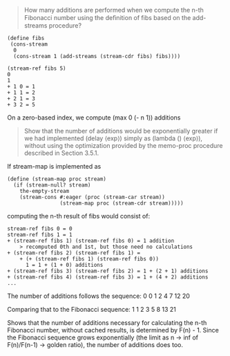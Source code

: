 > How many additions are performed when we compute the n-th Fibonacci number
using the deﬁnition of fibs based on the add-streams procedure?

```racket
(define fibs
 (cons-stream
  0
  (cons-stream 1 (add-streams (stream-cdr fibs) fibs))))
```

```
(stream-ref fibs 5)
0
1
+ 1 0 = 1
+ 1 1 = 2
+ 2 1 = 3
+ 3 2 = 5
```
On a zero-based index, we compute (max 0 (- n 1)) additions

> Show that the number of additions would be exponentially greater if we had
implemented (delay ⟨exp⟩) simply as (lambda () ⟨exp⟩), without using the
optimization provided by the memo-proc procedure described in Section 3.5.1.

If stream-map is implemented as
```racket
(define (stream-map proc stream)
  (if (stream-null? stream)
    the-empty-stream
    (stream-cons #:eager (proc (stream-car stream))
                 (stream-map proc (stream-cdr stream)))))
```
computing the n-th result of fibs would consist of:
```
stream-ref fibs 0 = 0
stream-ref fibs 1 = 1
+ (stream-ref fibs 1) (stream-ref fibs 0) = 1 addition
    > recomputed 0th and 1st, but those need no calculations
+ (stream-ref fibs 2) (stream-ref fibs 1) =
    + (+ (stream-ref fibs 1) (stream-ref fibs 0))
      1 = 1 + (1 + 0) additions
+ (stream-ref fibs 3) (stream-ref fibs 2) = 1 + (2 + 1) additions
+ (stream-ref fibs 4) (stream-ref fibs 3) = 1 + (4 + 2) additions
...
```

The number of additions follows the sequence:
0 0 1 2 4 7 12 20

Comparing that to the Fibonacci sequence:
1 1 2 3 5 8 13 21

Shows that the number of additions necessary for calculating the n-th Fibonacci
number, without cached results, is determined by F(n) - 1. Since the Fibonacci
sequence grows exponentially (the limit as n -> inf of F(n)/F(n-1) -> golden
ratio), the number of additions does too.
